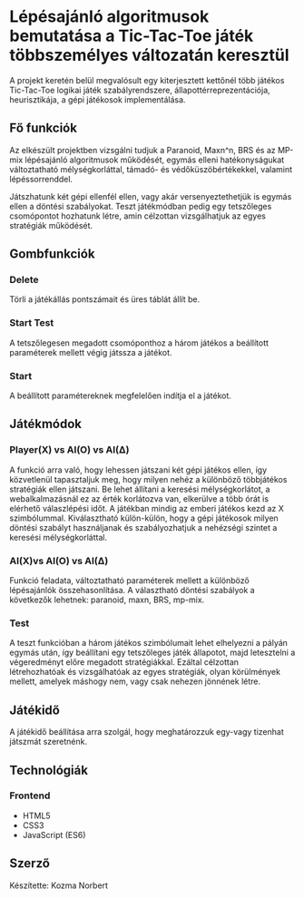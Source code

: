 # Lépésajánló algoritmusok bemutatása a Tic-Tac-Toe játék többszemélyes változatán keresztül

A projekt keretén belül megvalósult egy kiterjesztett kettőnél több játékos Tic-Tac-Toe logikai játék szabályrendszere, állapottérreprezentációja, heurisztikája, a gépi játékosok implementálása.

## Fő funkciók

Az elkészült projektben vizsgálni tudjuk a Paranoid, Maxn^n, BRS és az MP-mix lépésajánló algoritmusok működését, egymás elleni hatékonyságukat változtatható mélységkorláttal, támadó- és védőküszöbértékekkel, valamint lépéssorrenddel.

Játszhatunk két gépi ellenfél ellen, vagy akár versenyeztethetjük is egymás ellen a döntési szabályokat. Teszt játékmódban pedig egy tetszőleges csomópontot hozhatunk létre, amin célzottan vizsgálhatjuk az egyes stratégiák működését.

## Gombfunkciók

### Delete
Törli a játékállás pontszámait és üres táblát állít be.

### Start Test
A tetszőlegesen megadott csomóponthoz a három játékos a beállított paraméterek mellett végig játssza a játékot.

### Start
A beállított paramétereknek megfelelően indítja el a játékot.

## Játékmódok

### Player(X) vs AI(O) vs AI(Δ)
A funkció arra való, hogy lehessen játszani két gépi játékos ellen, így közvetlenül tapasztaljuk meg, hogy milyen nehéz a különböző többjátékos stratégiák ellen játszani. Be lehet állítani a keresési mélységkorlátot, a webalkalmazásnál ez az érték korlátozva van, elkerülve a több órát is elérhető válaszlépési időt. A játékban mindig az emberi játékos kezd az X szimbólummal. Kiválasztható külön-külön, hogy a gépi játékosok milyen döntési szabályt használjanak és szabályozhatjuk a nehézségi szintet a keresési mélységkorláttal.

### AI(X)vs AI(O) vs AI(Δ)
Funkció feladata, változtatható paraméterek mellett a különböző lépésajánlók összehasonlítása. A választható döntési szabályok a következők lehetnek: paranoid, maxn, BRS, mp-mix.

### Test
A teszt funkcióban a három játékos szimbólumait lehet elhelyezni a pályán egymás után, így beállítani egy tetszőleges játék állapotot, majd letesztelni a végeredményt előre megadott stratégiákkal. Ezáltal célzottan létrehozhatóak és vizsgálhatóak az egyes stratégiák, olyan körülmények mellett, amelyek máshogy nem, vagy csak nehezen jönnének létre.

## Játékidő

A játékidő beállítása arra szolgál, hogy meghatározzuk egy-vagy tizenhat játszmát szeretnénk.

## Technológiák

### Frontend

- HTML5
- CSS3
- JavaScript (ES6)


## Szerző

Készítette: Kozma Norbert